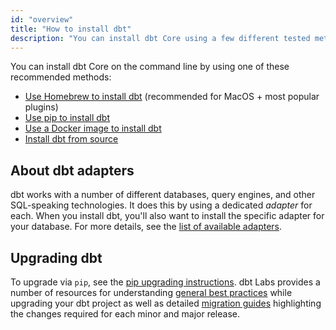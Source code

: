 ```yaml
---
id: "overview"
title: "How to install dbt"
description: "You can install dbt Core using a few different tested methods."
---
```


You can install dbt Core on the command line by using one of these recommended methods:

- [Use Homebrew to install dbt](install/homebrew) (recommended for MacOS + most popular plugins)
- [Use pip to install dbt](install/pip)
- [Use a Docker image to install dbt](install/docker)
- [Install dbt from source](install/from-source)


## About dbt adapters

dbt works with a number of different databases, query engines, and other SQL-speaking technologies. It does this by using a dedicated _adapter_ for each. When you install dbt, you'll also want to install the specific adapter for your database. For more details, see the [list of available adapters](available-adapters).

## Upgrading dbt

To upgrade via `pip`, see the [pip upgrading instructions](pip#upgrading). dbt Labs provides a number of resources for understanding [general best practices](https://docs.getdbt.com/blog/upgrade-dbt-without-fear) while upgrading your dbt project as well as detailed [migration guides](https://docs.getdbt.com/docs/guides/migration-guide/upgrading-to-1-0-0) highlighting the changes required for each minor and major release.
